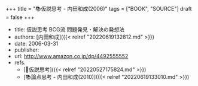 +++
title = "📚仮説思考 - 内田和成(2006)"
tags = ["BOOK", "SOURCE"]
draft = false
+++

-   title: 仮説思考 BCG流 問題発見・解決の発想法
-   authors: [内田和成]({{< relref "20220619132812.md" >}})
-   date: 2006-03-31
-   publisher:
-   url: <http://www.amazon.co.jp/dp/4492555552>
-   refs.
    -   [📝仮説思考]({{< relref "20220527175824.md" >}})
    -   [📚論点思考 - 内田和成(2010)]({{< relref "20220619133010.md" >}})
